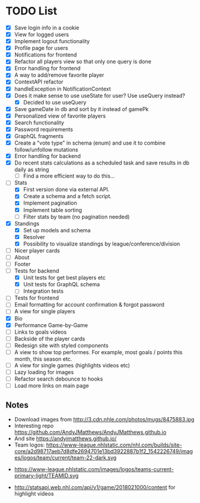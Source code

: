 # TODO List

- [x] Save login info in a cookie
- [x] View for logged users
- [x] Implement logout functionality
- [x] Profile page for users
- [x] Notifications for frontend
- [x] Refactor all players view so that only one query is done
- [x] Error handling for frontend
- [x] A way to add/remove favorite player
- [x] ContextAPI refactor
- [x] handleException in NotificationContext
- [x] Does it make sense to use useState for user? Use useQuery instead?
  - [x] Decided to use useQuery
- [x] Save gameDate in db and sort by it instead of gamePk
- [x] Personalized view of favorite players
- [x] Search functionality
- [x] Password requirements
- [x] GraphQL fragments
- [x] Create a "vote type" in schema (enum) and use it to combine follow/unfollow mutations
- [x] Error handling for backend
- [x] Do recent stats calculations as a scheduled task and save results in db daily as string
  - [ ] Find a more efficient way to do this...
- [ ] Stats
  - [x] First version done via external API.
  - [x] Create a schema and a fetch script.
  - [x] Implement pagination
  - [x] Implement table sorting
  - [ ] Filter stats by team (no pagination needed)
- [x] Standings
  - [x] Set up models and schema
  - [x] Resolver
  - [x] Possibility to visualize standings by league/conference/division
- [ ] Nicer player cards
- [ ] About
- [ ] Footer
- [ ] Tests for backend
  - [x] Unit tests for get best players etc
  - [x] Unit tests for GraphQL schema
  - [ ] Integration tests
- [ ] Tests for frontend
- [ ] Email formatting for account confirmation & forgot password
- [ ] A view for single players
- [x] Bio
- [x] Performance Game-by-Game
- [ ] Links to goals videos
- [ ] Backside of the player cards
- [ ] Redesign site with styled components
- [ ] A view to show top performes. For example, most goals / points this month, this season etc.
- [ ] A view for single games (highlights videos etc)
- [ ] Lazy loading for images
- [ ] Refactor search debounce to hooks
- [ ] Load more links on main page

## Notes

- Download images from http://3.cdn.nhle.com/photos/mugs/8475883.jpg
- Interesting repo https://github.com/AndyJMatthews/AndyJMatthews.github.io
- And site https://andyjmatthews.github.io/
- Team logos: https://www-league.nhlstatic.com/nhl.com/builds/site-core/a2d98717aeb7d8dfe2694701e13bd3922887b1f2_1542226749/images/logos/team/current/team-22-dark.svg

* https://www-league.nhlstatic.com/images/logos/teams-current-primary-light/TEAMID.svg

- http://statsapi.web.nhl.com/api/v1/game/2018021000/content for highlight videos
